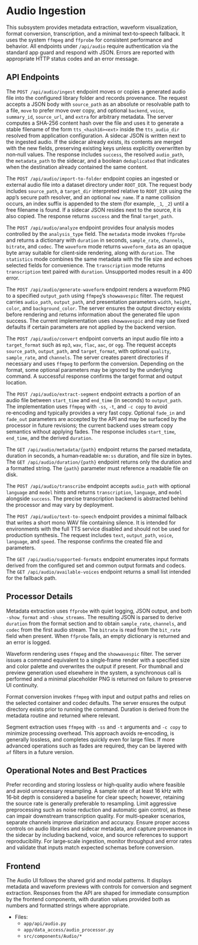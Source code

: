 # Audio Ingestion

This subsystem provides metadata extraction, waveform visualization, format conversion, transcription, and a minimal text‑to‑speech fallback. It uses the system `ffmpeg` and `ffprobe` for consistent performance and behavior. All endpoints under `/api/audio` require authentication via the standard app guard and respond with JSON. Errors are reported with appropriate HTTP status codes and an error message.

## API Endpoints

The `POST /api/audio/ingest` endpoint moves or copies a generated audio file into the configured library folder and records provenance. The request accepts a JSON body with `source_path` as an absolute or resolvable path to a file, `move` to prefer move over copy, and optional `backend`, `voice`, `summary_id`, `source_url`, and `extra` for arbitrary metadata. The server computes a SHA‑256 content hash over the file and uses it to generate a stable filename of the form `tts_<hash16><ext>` inside the `tts_audio_dir` resolved from application configuration. A sidecar JSON is written next to the ingested audio. If the sidecar already exists, its contents are merged with the new fields, preserving existing keys unless explicitly overwritten by non‑null values. The response includes `success`, the resolved `audio_path`, the `metadata_path` to the sidecar, and a boolean `deduplicated` that indicates when the destination already contained the same content.

The `POST /api/audio/import-to-folder` endpoint copies an ingested or external audio file into a dataset directory under `ROOT_DIR`. The request body includes `source_path`, a `target_dir` interpreted relative to `ROOT_DIR` using the app’s secure path resolver, and an optional `new_name`. If a name collision occurs, an index suffix is appended to the stem (for example, `_1`, `_2`) until a free filename is found. If a sidecar JSON resides next to the source, it is also copied. The response returns `success` and the final `target_path`.

The `POST /api/audio/analyze` endpoint provides four analysis modes controlled by the `analysis_type` field. The `metadata` mode invokes `ffprobe` and returns a dictionary with `duration` in seconds, `sample_rate`, `channels`, `bitrate`, and `codec`. The `waveform` mode returns `waveform_data` as an opaque byte array suitable for client‑side rendering, along with `duration`. The `statistics` mode combines the same metadata with the file size and echoes selected fields for convenience. The `transcription` mode returns `transcription` text paired with `duration`. Unsupported modes result in a 400 error.

The `POST /api/audio/generate-waveform` endpoint renders a waveform PNG to a specified `output_path` using `ffmpeg`’s `showwavespic` filter. The request carries `audio_path`, `output_path`, and presentation parameters `width`, `height`, `color`, and `background_color`. The server ensures the output directory exists before rendering and returns information about the generated file upon success. The current implementation uses `showwavespic` and may use fixed defaults if certain parameters are not applied by the backend version.

The `POST /api/audio/convert` endpoint converts an input audio file into a `target_format` such as `mp3`, `wav`, `flac`, `aac`, or `ogg`. The request accepts `source_path`, `output_path`, and `target_format`, with optional `quality`, `sample_rate`, and `channels`. The server creates parent directories if necessary and uses `ffmpeg` to perform the conversion. Depending on the format, some optional parameters may be ignored by the underlying command. A successful response confirms the target format and output location.

The `POST /api/audio/extract-segment` endpoint extracts a portion of an audio file between `start_time` and `end_time` (in seconds) to `output_path`. The implementation uses `ffmpeg` with `-ss`, `-t`, and `-c copy` to avoid re‑encoding and typically provides a very fast copy. Optional `fade_in` and `fade_out` parameters are accepted by the API and may be surfaced by the processor in future revisions; the current backend uses stream copy semantics without applying fades. The response includes `start_time`, `end_time`, and the derived `duration`.

The `GET /api/audio/metadata/{path}` endpoint returns the parsed metadata, duration in seconds, a human‑readable `mm:ss` duration, and file size in bytes. The `GET /api/audio/duration/{path}` endpoint returns only the duration and a formatted string. The `{path}` parameter must reference a readable file on disk.

The `POST /api/audio/transcribe` endpoint accepts `audio_path` with optional `language` and `model` hints and returns `transcription`, `language`, and `model` alongside `success`. The precise transcription backend is abstracted behind the processor and may vary by deployment.

The `POST /api/audio/text-to-speech` endpoint provides a minimal fallback that writes a short mono WAV file containing silence. It is intended for environments with the full TTS service disabled and should not be used for production synthesis. The request includes `text`, `output_path`, `voice`, `language`, and `speed`. The response confirms the created file and parameters.

The `GET /api/audio/supported-formats` endpoint enumerates input formats derived from the configured set and common output formats and codecs. The `GET /api/audio/available-voices` endpoint returns a small list intended for the fallback path.

## Processor Details

Metadata extraction uses `ffprobe` with quiet logging, JSON output, and both `-show_format` and `-show_streams`. The resulting JSON is parsed to derive `duration` from the format section and to obtain `sample_rate`, `channels`, and `codec` from the first audio stream. The `bitrate` is read from the `bit_rate` field when present. When `ffprobe` fails, an empty dictionary is returned and an error is logged.

Waveform rendering uses `ffmpeg` and the `showwavespic` filter. The server issues a command equivalent to a single‑frame render with a specified size and color palette and overwrites the output if present. For thumbnail and preview generation used elsewhere in the system, a synchronous call is performed and a minimal placeholder PNG is returned on failure to preserve UI continuity.

Format conversion invokes `ffmpeg` with input and output paths and relies on the selected container and codec defaults. The server ensures the output directory exists prior to running the command. Duration is derived from the metadata routine and returned where relevant.

Segment extraction uses `ffmpeg` with `-ss` and `-t` arguments and `-c copy` to minimize processing overhead. This approach avoids re‑encoding, is generally lossless, and completes quickly even for large files. If more advanced operations such as fades are required, they can be layered with `af` filters in a future version.

## Operational Notes and Best Practices

Prefer recording and storing lossless or high‑quality audio where feasible and avoid unnecessary resampling. A sample rate of at least 16 kHz with 16‑bit depth is considered a baseline for clear speech; however, retaining the source rate is generally preferable to resampling. Limit aggressive preprocessing such as noise reduction and automatic gain control, as these can impair downstream transcription quality. For multi‑speaker scenarios, separate channels improve diarization and accuracy. Ensure proper access controls on audio libraries and sidecar metadata, and capture provenance in the sidecar by including backend, voice, and source references to support reproducibility. For large‑scale ingestion, monitor throughput and error rates and validate that inputs match expected schemas before conversion.

## Frontend

The Audio UI follows the shared grid and modal patterns. It displays metadata and waveform previews with controls for conversion and segment extraction. Responses from the API are shaped for immediate consumption by the frontend components, with duration values provided both as numbers and formatted strings where appropriate.

- Files:
  - `app/api/audio.py`
  - `app/data_access/audio_processor.py`
  - `src/components/Audio/*`
